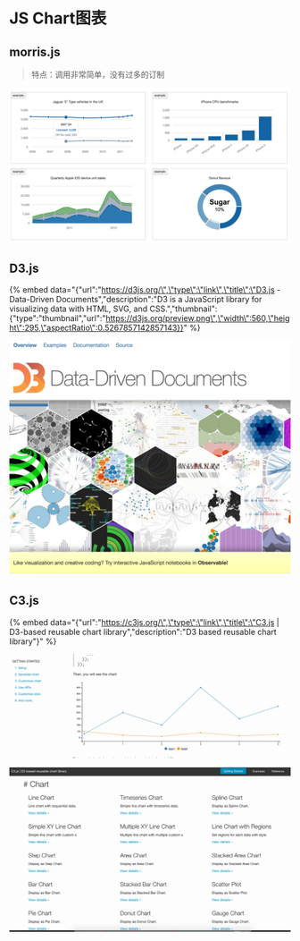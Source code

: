 # JS Chart图表

## morris.js

> 特点：调用非常简单，没有过多的订制

![](../.gitbook/assets/image%20%282%29.png)

## D3.js

{% embed data="{\"url\":\"https://d3js.org/\",\"type\":\"link\",\"title\":\"D3.js - Data-Driven Documents\",\"description\":\"D3 is a JavaScript library for visualizing data with HTML, SVG, and CSS.\",\"thumbnail\":{\"type\":\"thumbnail\",\"url\":\"https://d3js.org/preview.png\",\"width\":560,\"height\":295,\"aspectRatio\":0.5267857142857143}}" %}

![](../.gitbook/assets/image%20%287%29.png)

## C3.js

{% embed data="{\"url\":\"https://c3js.org/\",\"type\":\"link\",\"title\":\"C3.js \| D3-based reusable chart library\",\"description\":\"D3 based reusable chart library\"}" %}

![](../.gitbook/assets/image%20%2828%29.png)

![](../.gitbook/assets/image%20%2813%29.png)


